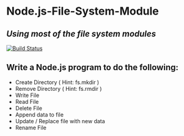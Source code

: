 # Node.js-File-System-Module
## _Using most of the file system modules_


[![Build Status](https://travis-ci.org/joemccann/dillinger.svg?branch=master)](https://travis-ci.org/joemccann/dillinger)

## Write a Node.js program to do the following:
- Create Directory ( Hint: fs.mkdir )
- Remove Directory ( Hint: fs.rmdir )
- Write File 
- Read File 
- Delete File
- Append data to file
- Update / Replace file with new data
- Rename File
